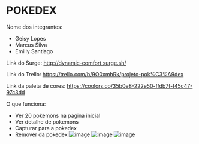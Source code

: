 # POKEDEX

Nome dos integrantes: 
- Geisy Lopes
- Marcus Silva
- Emilly Santiago

Link do Surge: http://dynamic-comfort.surge.sh/

Link do Trello: https://trello.com/b/9O0xmhRk/projeto-pok%C3%A9dex

Link da paleta de cores: https://coolors.co/35b0e8-222e50-ffdb7f-f45c47-97c3dd

O que funciona:
- Ver 20 pokemons na pagina inicial
- Ver detalhe de pokemons
- Capturar para a pokedex
- Remover da pokedex
![image](https://user-images.githubusercontent.com/88055022/138513400-3b75e581-1354-4952-8f56-9ce631acb29b.png)
![image](https://user-images.githubusercontent.com/88055022/138513424-74b29e1c-3571-4a67-824d-c22c583e5281.png)
![image](https://user-images.githubusercontent.com/88055022/138513458-748ac17a-2470-4104-a529-a0a13e8c3302.png)
